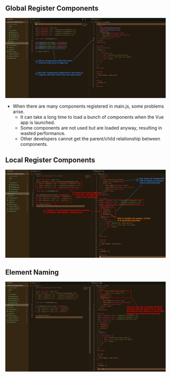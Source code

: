## **Global Register Components**

![Alt problem](pic/01.jpg)

- When there are many components registered in main.js, some problems arise.
  - It can take a long time to load a bunch of components when the Vue app is launched.
  - Some components are not used but are loaded anyway, resulting in wasted performance.
  - Other developers cannot get the parent/child relationship between components.

## **Local Register Components**

![Alt local components](pic/02.jpg)

## **Element Naming**

![Alt name of el](pic/03.jpg)
